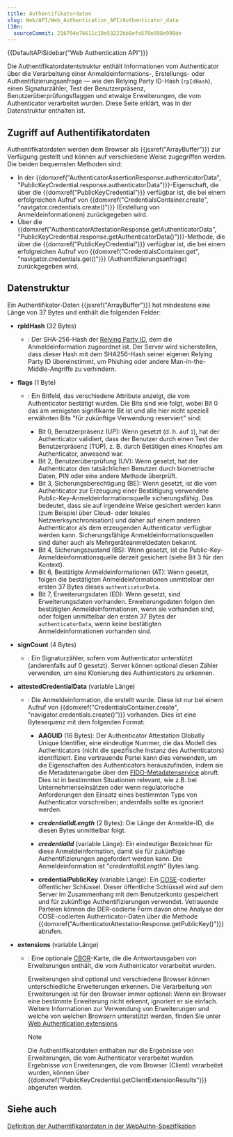 ```yaml
---
title: Authentifikatordaten
slug: Web/API/Web_Authentication_API/Authenticator_data
l10n:
  sourceCommit: 216794e76611c18e53222bb8efa570e898e990de
---
```


{{DefaultAPISidebar("Web Authentication API")}}

Die Authentifikatordatentstruktur enthält Informationen vom Authenticator über die Verarbeitung einer Anmeldeinformations-, Erstellungs- oder Authentifizierungsanfrage — wie den Relying Party ID-Hash (`rpIdHash`), einen Signaturzähler, Test der Benutzerpräsenz, Benutzerüberprüfungsflaggen und etwaige Erweiterungen, die vom Authenticator verarbeitet wurden. Diese Seite erklärt, was in der Datenstruktur enthalten ist.

## Zugriff auf Authentifikatordaten

Authentifikatordaten werden dem Browser als {{jsxref("ArrayBuffer")}} zur Verfügung gestellt und können auf verschiedene Weise zugegriffen werden. Die beiden bequemsten Methoden sind:

- In der {{domxref("AuthenticatorAssertionResponse.authenticatorData", "PublicKeyCredential.response.authenticatorData")}}-Eigenschaft, die über die {{domxref("PublicKeyCredential")}} verfügbar ist, die bei einem erfolgreichen Aufruf von {{domxref("CredentialsContainer.create", "navigator.credentials.create()")}} (Erstellung von Anmeldeinformationen) zurückgegeben wird.
- Über die {{domxref("AuthenticatorAttestationResponse.getAuthenticatorData", "PublicKeyCredential.response.getAuthenticatorData()")}}-Methode, die über die {{domxref("PublicKeyCredential")}} verfügbar ist, die bei einem erfolgreichen Aufruf von {{domxref("CredentialsContainer.get", "navigator.credentials.get()")}} (Authentifizierungsanfrage) zurückgegeben wird.

## Datenstruktur

Ein Authentifikator-Daten {{jsxref("ArrayBuffer")}} hat mindestens eine Länge von 37 Bytes und enthält die folgenden Felder:

- **rpIdHash** (32 Bytes)
  - : Der SHA-256-Hash der [Relying Party ID](https://w3c.github.io/webauthn/#relying-party-identifier), dem die Anmeldeinformation zugeordnet ist. Der Server wird sicherstellen, dass dieser Hash mit dem SHA256-Hash seiner eigenen Relying Party ID übereinstimmt, um Phishing oder andere Man-in-the-Middle-Angriffe zu verhindern.
- **flags** (1 Byte)

  - : Ein Bitfeld, das verschiedene Attribute anzeigt, die vom Authenticator bestätigt wurden. Die Bits sind wie folgt, wobei Bit 0 das am wenigsten signifikante Bit ist und alle hier nicht speziell erwähnten Bits "für zukünftige Verwendung reserviert" sind:

    - Bit 0, Benutzerpräsenz (UP): Wenn gesetzt (d. h. auf `1`), hat der Authenticator validiert, dass der Benutzer durch einen Test der Benutzerpräsenz (TUP), z. B. durch Betätigen eines Knopfes am Authenticator, anwesend war.
    - Bit 2, Benutzerüberprüfung (UV): Wenn gesetzt, hat der Authenticator den tatsächlichen Benutzer durch biometrische Daten, PIN oder eine andere Methode überprüft.
    - Bit 3, Sicherungsberechtigung (BE): Wenn gesetzt, ist die vom Authenticator zur Erzeugung einer Bestätigung verwendete Public-Key-Anmeldeinformationsquelle sicherungsfähig. Das bedeutet, dass sie auf irgendeine Weise gesichert werden kann (zum Beispiel über Cloud- oder lokales Netzwerksynchronisation) und daher auf einem anderen Authenticator als dem erzeugenden Authenticator verfügbar werden kann. Sicherungsfähige Anmeldeinformationsquellen sind daher auch als Mehrgeräteanmeldedaten bekannt.
    - Bit 4, Sicherungszustand (BS): Wenn gesetzt, ist die Public-Key-Anmeldeinformationsquelle derzeit gesichert (siehe Bit 3 für den Kontext).
    - Bit 6, Bestätigte Anmeldeinformationen (AT): Wenn gesetzt, folgen die bestätigten Anmeldeinformationen unmittelbar den ersten 37 Bytes dieses `authenticatorData`.
    - Bit 7, Erweiterungsdaten (ED): Wenn gesetzt, sind Erweiterungsdaten vorhanden. Erweiterungsdaten folgen den bestätigten Anmeldeinformationen, wenn sie vorhanden sind, oder folgen unmittelbar den ersten 37 Bytes der `authenticatorData`, wenn keine bestätigten Anmeldeinformationen vorhanden sind.

- **signCount** (4 Bytes)
  - : Ein Signaturzähler, sofern vom Authenticator unterstützt (anderenfalls auf 0 gesetzt). Server können optional diesen Zähler verwenden, um eine Klonierung des Authenticators zu erkennen.
- **attestedCredentialData** (variable Länge)

  - : Die Anmeldeinformation, die erstellt wurde. Diese ist nur bei einem Aufruf von {{domxref("CredentialsContainer.create", "navigator.credentials.create()")}} vorhanden. Dies ist eine Bytesequenz mit dem folgenden Format:

    - **AAGUID** (16 Bytes): Der Authenticator Attestation Globally Unique Identifier, eine eindeutige Nummer, die das Modell des Authenticators (nicht die spezifische Instanz des Authenticators) identifiziert. Eine vertrauende Partei kann dies verwenden, um die Eigenschaften des Authenticators herauszufinden, indem sie die Metadatenangabe über den [FIDO-Metadatenservice](https://fidoalliance.org/metadata/) abruft. Dies ist in bestimmten Situationen relevant, wie z.B. bei Unternehmenseinsätzen oder wenn regulatorische Anforderungen den Einsatz eines bestimmten Typs von Authenticator vorschreiben; andernfalls sollte es ignoriert werden.

    - **_credentialIdLength_** (2 Bytes): Die Länge der Anmelde-ID, die diesen Bytes unmittelbar folgt.
    - **_credentialId_** (variable Länge): Ein eindeutiger Bezeichner für diese Anmeldeinformation, damit sie für zukünftige Authentifizierungen angefordert werden kann. Die Anmeldeinformation ist "_credentialIdLength_" Bytes lang.
    - **credentialPublicKey** (variable Länge): Ein [COSE](https://datatracker.ietf.org/doc/html/rfc8152)-codierter öffentlicher Schlüssel. Dieser öffentliche Schlüssel wird auf dem Server im Zusammenhang mit dem Benutzerkonto gespeichert und für zukünftige Authentifizierungen verwendet. Vetrauende Parteien können die DER-codierte Form davon ohne Analyse der COSE-codierten Authenticator-Daten über die Methode {{domxref("AuthenticatorAttestationResponse.getPublicKey()")}} abrufen.

- **extensions** (variable Länge)

  - : Eine optionale [CBOR](https://datatracker.ietf.org/doc/html/rfc7049)-Karte, die die Antwortausgaben von Erweiterungen enthält, die vom Authenticator verarbeitet wurden.

    Erweiterungen sind optional und verschiedene Browser können unterschiedliche Erweiterungen erkennen. Die Verarbeitung von Erweiterungen ist für den Browser immer optional: Wenn ein Browser eine bestimmte Erweiterung nicht erkennt, ignoriert er sie einfach. Weitere Informationen zur Verwendung von Erweiterungen und welche von welchen Browsern unterstützt werden, finden Sie unter [Web Authentication extensions](/de/docs/Web/API/Web_Authentication_API/WebAuthn_extensions).

    > [!NOTE]
    > Die Authentifikatordaten enthalten nur die Ergebnisse von Erweiterungen, die vom Authenticator verarbeitet wurden. Ergebnisse von Erweiterungen, die vom Browser (Client) verarbeitet wurden, können über {{domxref("PublicKeyCredential.getClientExtensionResults")}} abgerufen werden.

## Siehe auch

[Definition der Authentifikatordaten in der WebAuthn-Spezifikation](https://w3c.github.io/webauthn/#sctn-authenticator-data)
